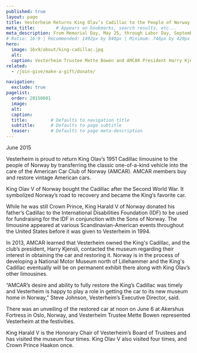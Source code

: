 ```yaml
---
published: true
layout: page
title: Vesterheim Returns King Olav’s Cadillac to the People of Norway 
meta_title:        # Appears on bookmarks, search results, etc...
meta_description: From Memorial Day, May 25, through Labor Day, September 7, Vesterheim will offer free admission to all active duty military personnel and their families through the Blue Star Museums program.
# Ratio: 16:9 | Recommended: 1492px by 840px | Minimum: 746px by 420px
hero:
  image: 16x9/about/king-cadillac.jpg
  alt:
  caption: Vesterheim Trustee Mette Bowen and AMCAR President Harry Kjensli at the unveiling.
related:
  - /join-give/make-a-gift/donate/

navigation:
  exclude: true  
pagelist:
  order: 20150601
  image: 
  alt: 
  caption:
  title:         # Defaults to navigation title
  subtitle:      # Defaults to page subtitle
  teaser:        # Defaults to page meta-description
---
```

June 2015

Vesterheim is proud to return King Olav’s 1951 Cadillac limousine to the people of Norway by transferring the classic one-of-a-kind vehicle into the care of the American Car Club of Norway (AMCAR). AMCAR members buy and restore vintage American cars.

King Olav V of Norway bought the Cadillac after the Second World War. It symbolized Norway’s road to recovery and became the King’s favorite car.

While he was still Crown Prince, King Harald V of Norway donated his father’s Cadillac to the International Disabilities Foundation (IDF) to be used for fundraising for the IDF in conjunction with the Sons of Norway. The limousine appeared at various Scandinavian-American events throughout the United States before it was given to Vesterheim in 1994. 

In 2013, AMCAR learned that Vesterheim owned the King's Cadillac, and the club’s president, Harry Kjensli, contacted the museum regarding their interest in obtaining the car and restoring it. Norway is in the process of developing a National Motor Museum north of Lillehammer and the King's Cadillac eventually will be on permanent exhibit there along with King Olav’s other limousines.

“AMCAR’s desire and ability to fully restore the King’s Cadillac was timely and Vesterheim is happy to play a role in getting the car to its new museum home in Norway,” Steve Johnson, Vesterheim’s Executive Director, said. 

There was an unveiling of the restored car at noon on June 6 at Akershus Fortress in Oslo, Norway, and Vesterheim Trustee Mette Bowen represented Vesterheim at the festivities.

King Harald V is the Honorary Chair of Vesterheim’s Board of Trustees and has visited the museum four times. King Olav V also visited four times, and Crown Prince Haakon once. 
